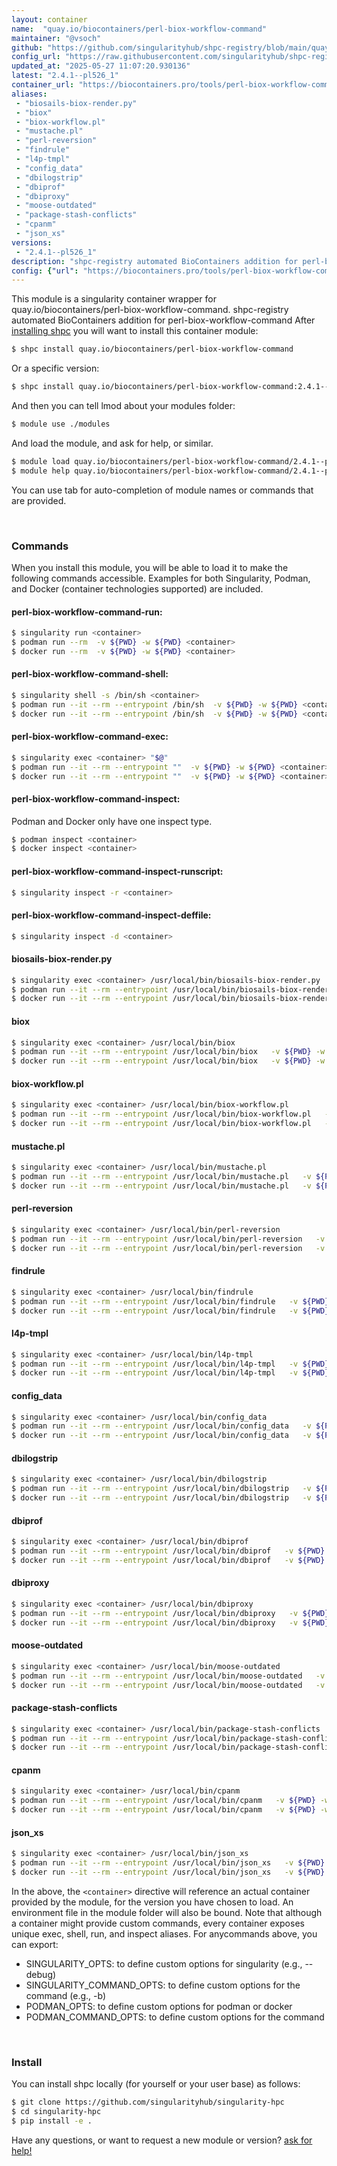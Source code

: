 ```yaml
---
layout: container
name:  "quay.io/biocontainers/perl-biox-workflow-command"
maintainer: "@vsoch"
github: "https://github.com/singularityhub/shpc-registry/blob/main/quay.io/biocontainers/perl-biox-workflow-command/container.yaml"
config_url: "https://raw.githubusercontent.com/singularityhub/shpc-registry/main/quay.io/biocontainers/perl-biox-workflow-command/container.yaml"
updated_at: "2025-05-27 11:07:20.930136"
latest: "2.4.1--pl526_1"
container_url: "https://biocontainers.pro/tools/perl-biox-workflow-command"
aliases:
 - "biosails-biox-render.py"
 - "biox"
 - "biox-workflow.pl"
 - "mustache.pl"
 - "perl-reversion"
 - "findrule"
 - "l4p-tmpl"
 - "config_data"
 - "dbilogstrip"
 - "dbiprof"
 - "dbiproxy"
 - "moose-outdated"
 - "package-stash-conflicts"
 - "cpanm"
 - "json_xs"
versions:
 - "2.4.1--pl526_1"
description: "shpc-registry automated BioContainers addition for perl-biox-workflow-command"
config: {"url": "https://biocontainers.pro/tools/perl-biox-workflow-command", "maintainer": "@vsoch", "description": "shpc-registry automated BioContainers addition for perl-biox-workflow-command", "latest": {"2.4.1--pl526_1": "sha256:d47a3d5ff2ada7230712154ae7d81fff6f60bdf51123d9cdce22e4e5ec0147c4"}, "tags": {"2.4.1--pl526_1": "sha256:d47a3d5ff2ada7230712154ae7d81fff6f60bdf51123d9cdce22e4e5ec0147c4"}, "docker": "quay.io/biocontainers/perl-biox-workflow-command", "aliases": {"biosails-biox-render.py": "/usr/local/bin/biosails-biox-render.py", "biox": "/usr/local/bin/biox", "biox-workflow.pl": "/usr/local/bin/biox-workflow.pl", "mustache.pl": "/usr/local/bin/mustache.pl", "perl-reversion": "/usr/local/bin/perl-reversion", "findrule": "/usr/local/bin/findrule", "l4p-tmpl": "/usr/local/bin/l4p-tmpl", "config_data": "/usr/local/bin/config_data", "dbilogstrip": "/usr/local/bin/dbilogstrip", "dbiprof": "/usr/local/bin/dbiprof", "dbiproxy": "/usr/local/bin/dbiproxy", "moose-outdated": "/usr/local/bin/moose-outdated", "package-stash-conflicts": "/usr/local/bin/package-stash-conflicts", "cpanm": "/usr/local/bin/cpanm", "json_xs": "/usr/local/bin/json_xs"}}
---
```


This module is a singularity container wrapper for quay.io/biocontainers/perl-biox-workflow-command.
shpc-registry automated BioContainers addition for perl-biox-workflow-command
After [installing shpc](#install) you will want to install this container module:


```bash
$ shpc install quay.io/biocontainers/perl-biox-workflow-command
```

Or a specific version:

```bash
$ shpc install quay.io/biocontainers/perl-biox-workflow-command:2.4.1--pl526_1
```

And then you can tell lmod about your modules folder:

```bash
$ module use ./modules
```

And load the module, and ask for help, or similar.

```bash
$ module load quay.io/biocontainers/perl-biox-workflow-command/2.4.1--pl526_1
$ module help quay.io/biocontainers/perl-biox-workflow-command/2.4.1--pl526_1
```

You can use tab for auto-completion of module names or commands that are provided.

<br>

### Commands

When you install this module, you will be able to load it to make the following commands accessible.
Examples for both Singularity, Podman, and Docker (container technologies supported) are included.

#### perl-biox-workflow-command-run:

```bash
$ singularity run <container>
$ podman run --rm  -v ${PWD} -w ${PWD} <container>
$ docker run --rm  -v ${PWD} -w ${PWD} <container>
```

#### perl-biox-workflow-command-shell:

```bash
$ singularity shell -s /bin/sh <container>
$ podman run --it --rm --entrypoint /bin/sh  -v ${PWD} -w ${PWD} <container>
$ docker run --it --rm --entrypoint /bin/sh  -v ${PWD} -w ${PWD} <container>
```

#### perl-biox-workflow-command-exec:

```bash
$ singularity exec <container> "$@"
$ podman run --it --rm --entrypoint ""  -v ${PWD} -w ${PWD} <container> "$@"
$ docker run --it --rm --entrypoint ""  -v ${PWD} -w ${PWD} <container> "$@"
```

#### perl-biox-workflow-command-inspect:

Podman and Docker only have one inspect type.

```bash
$ podman inspect <container>
$ docker inspect <container>
```

#### perl-biox-workflow-command-inspect-runscript:

```bash
$ singularity inspect -r <container>
```

#### perl-biox-workflow-command-inspect-deffile:

```bash
$ singularity inspect -d <container>
```


#### biosails-biox-render.py

```bash
$ singularity exec <container> /usr/local/bin/biosails-biox-render.py
$ podman run --it --rm --entrypoint /usr/local/bin/biosails-biox-render.py   -v ${PWD} -w ${PWD} <container> -c " $@"
$ docker run --it --rm --entrypoint /usr/local/bin/biosails-biox-render.py   -v ${PWD} -w ${PWD} <container> -c " $@"
```


#### biox

```bash
$ singularity exec <container> /usr/local/bin/biox
$ podman run --it --rm --entrypoint /usr/local/bin/biox   -v ${PWD} -w ${PWD} <container> -c " $@"
$ docker run --it --rm --entrypoint /usr/local/bin/biox   -v ${PWD} -w ${PWD} <container> -c " $@"
```


#### biox-workflow.pl

```bash
$ singularity exec <container> /usr/local/bin/biox-workflow.pl
$ podman run --it --rm --entrypoint /usr/local/bin/biox-workflow.pl   -v ${PWD} -w ${PWD} <container> -c " $@"
$ docker run --it --rm --entrypoint /usr/local/bin/biox-workflow.pl   -v ${PWD} -w ${PWD} <container> -c " $@"
```


#### mustache.pl

```bash
$ singularity exec <container> /usr/local/bin/mustache.pl
$ podman run --it --rm --entrypoint /usr/local/bin/mustache.pl   -v ${PWD} -w ${PWD} <container> -c " $@"
$ docker run --it --rm --entrypoint /usr/local/bin/mustache.pl   -v ${PWD} -w ${PWD} <container> -c " $@"
```


#### perl-reversion

```bash
$ singularity exec <container> /usr/local/bin/perl-reversion
$ podman run --it --rm --entrypoint /usr/local/bin/perl-reversion   -v ${PWD} -w ${PWD} <container> -c " $@"
$ docker run --it --rm --entrypoint /usr/local/bin/perl-reversion   -v ${PWD} -w ${PWD} <container> -c " $@"
```


#### findrule

```bash
$ singularity exec <container> /usr/local/bin/findrule
$ podman run --it --rm --entrypoint /usr/local/bin/findrule   -v ${PWD} -w ${PWD} <container> -c " $@"
$ docker run --it --rm --entrypoint /usr/local/bin/findrule   -v ${PWD} -w ${PWD} <container> -c " $@"
```


#### l4p-tmpl

```bash
$ singularity exec <container> /usr/local/bin/l4p-tmpl
$ podman run --it --rm --entrypoint /usr/local/bin/l4p-tmpl   -v ${PWD} -w ${PWD} <container> -c " $@"
$ docker run --it --rm --entrypoint /usr/local/bin/l4p-tmpl   -v ${PWD} -w ${PWD} <container> -c " $@"
```


#### config_data

```bash
$ singularity exec <container> /usr/local/bin/config_data
$ podman run --it --rm --entrypoint /usr/local/bin/config_data   -v ${PWD} -w ${PWD} <container> -c " $@"
$ docker run --it --rm --entrypoint /usr/local/bin/config_data   -v ${PWD} -w ${PWD} <container> -c " $@"
```


#### dbilogstrip

```bash
$ singularity exec <container> /usr/local/bin/dbilogstrip
$ podman run --it --rm --entrypoint /usr/local/bin/dbilogstrip   -v ${PWD} -w ${PWD} <container> -c " $@"
$ docker run --it --rm --entrypoint /usr/local/bin/dbilogstrip   -v ${PWD} -w ${PWD} <container> -c " $@"
```


#### dbiprof

```bash
$ singularity exec <container> /usr/local/bin/dbiprof
$ podman run --it --rm --entrypoint /usr/local/bin/dbiprof   -v ${PWD} -w ${PWD} <container> -c " $@"
$ docker run --it --rm --entrypoint /usr/local/bin/dbiprof   -v ${PWD} -w ${PWD} <container> -c " $@"
```


#### dbiproxy

```bash
$ singularity exec <container> /usr/local/bin/dbiproxy
$ podman run --it --rm --entrypoint /usr/local/bin/dbiproxy   -v ${PWD} -w ${PWD} <container> -c " $@"
$ docker run --it --rm --entrypoint /usr/local/bin/dbiproxy   -v ${PWD} -w ${PWD} <container> -c " $@"
```


#### moose-outdated

```bash
$ singularity exec <container> /usr/local/bin/moose-outdated
$ podman run --it --rm --entrypoint /usr/local/bin/moose-outdated   -v ${PWD} -w ${PWD} <container> -c " $@"
$ docker run --it --rm --entrypoint /usr/local/bin/moose-outdated   -v ${PWD} -w ${PWD} <container> -c " $@"
```


#### package-stash-conflicts

```bash
$ singularity exec <container> /usr/local/bin/package-stash-conflicts
$ podman run --it --rm --entrypoint /usr/local/bin/package-stash-conflicts   -v ${PWD} -w ${PWD} <container> -c " $@"
$ docker run --it --rm --entrypoint /usr/local/bin/package-stash-conflicts   -v ${PWD} -w ${PWD} <container> -c " $@"
```


#### cpanm

```bash
$ singularity exec <container> /usr/local/bin/cpanm
$ podman run --it --rm --entrypoint /usr/local/bin/cpanm   -v ${PWD} -w ${PWD} <container> -c " $@"
$ docker run --it --rm --entrypoint /usr/local/bin/cpanm   -v ${PWD} -w ${PWD} <container> -c " $@"
```


#### json_xs

```bash
$ singularity exec <container> /usr/local/bin/json_xs
$ podman run --it --rm --entrypoint /usr/local/bin/json_xs   -v ${PWD} -w ${PWD} <container> -c " $@"
$ docker run --it --rm --entrypoint /usr/local/bin/json_xs   -v ${PWD} -w ${PWD} <container> -c " $@"
```



In the above, the `<container>` directive will reference an actual container provided
by the module, for the version you have chosen to load. An environment file in the
module folder will also be bound. Note that although a container
might provide custom commands, every container exposes unique exec, shell, run, and
inspect aliases. For anycommands above, you can export:

 - SINGULARITY_OPTS: to define custom options for singularity (e.g., --debug)
 - SINGULARITY_COMMAND_OPTS: to define custom options for the command (e.g., -b)
 - PODMAN_OPTS: to define custom options for podman or docker
 - PODMAN_COMMAND_OPTS: to define custom options for the command

<br>

### Install

You can install shpc locally (for yourself or your user base) as follows:

```bash
$ git clone https://github.com/singularityhub/singularity-hpc
$ cd singularity-hpc
$ pip install -e .
```

Have any questions, or want to request a new module or version? [ask for help!](https://github.com/singularityhub/singularity-hpc/issues)